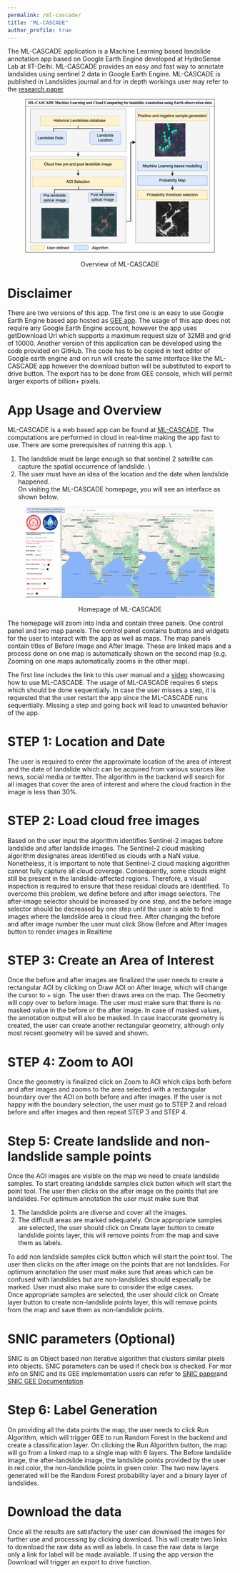 ```yaml
---
permalink: /ml-cascade/
title: "ML-CASCADE"
author_profile: true
---
```


The ML-CASCADE application is a Machine Learning based landslide annotation app based on Google Earth Engine developed at HydroSense Lab at IIT-Delhi. ML-CASCADE provides an easy and fast way to annotate landslides using sentinel 2 data in Google Earth Engine. 
ML-CASCADE is published in Landslides journal and for in depth workings user may refer to the [research paper](https://link.springer.com/journal/10346)

<div align="center">
  <figure>
    <img src="../images/Graphical Abstract.jpg" />
  </figure>
</div>
<p style="text-align: center;">Overview of ML-CASCADE</p>

Disclaimer 
======
There are two versions of this app. The first one is an easy to use Google Earth Engine based app hosted as [GEE app](https://hydrosense.users.earthengine.app/view/ml-cascade). The usage of this app does not require any Google Earth Engine account, however the app uses getDownload Url which supports a maximum request size of 32MB and grid of 10000. 
Another version of this application can be developed using the code provided on GitHub. The code has to be copied in text editor of Google earth engine and on run will create the same interface like the ML-CASCADE app however the download button will be substituted to export to drive button. The export has to be done from GEE console, which will permit larger exports of billion+ pixels.  


App Usage and Overview 
======
ML-CASCADE is a web based app can be found at [ML-CASCADE](https://hydrosense.users.earthengine.app/view/ml-cascade). The computations are performed in cloud in real-time making the app fast to use. 
There are some prerequisites of running this app. \
1)	The landslide must be large enough so that sentinel 2 satellite can capture the spatial occurrence of landslide. \
2)	The user must have an idea of the location and the date when landslide happened. \
On visiting the ML-CASCADE homepage, you will see an interface as shown below.
<div align="center">
  <figure>
    <img src="../images/Capture.PNG" />
  </figure>
</div>
<p style="text-align: center;">Homepage of ML-CASCADE</p>

The homepage will zoom into India and contain three panels. One control panel and two map panels. The control panel contains buttons and widgets for the user to interact with the app as well as maps. The map panels contain titles of Before Image and After Image. These are linked maps and a process done on one map is automatically shown on the second map (e.g. Zooming on one maps automatically zooms in the other map).    

The first line includes the link to this user manual and a [video](www.youtube.com) showcasing how to use ML-CASCADE. The usage of ML-CASCADE requires 6 steps which should be done sequentially. In case the user misses a step, it is requested that the user restart the app since the ML-CASCADE runs sequentially. Missing a step and going back will lead to unwanted behavior of the app.  



STEP 1: Location and Date  
======
The user is required to enter the approximate location of the area of interest and the date of landslide which can be acquired from various sources like news, social media or twitter.  The algorithm in the backend will search for all images that cover the area of interest and where the cloud fraction in the image is less than 30%. 

 
STEP 2: Load cloud free images  
======
Based on the user input the algorithm identifies Sentinel-2 images before landslide and after landslide images. The Sentinel-2 cloud masking algorithm designates areas identified as clouds with a NaN value. Nonetheless, it is important to note that Sentinel-2 cloud masking algorithm cannot fully capture all cloud coverage. Consequently, some clouds might still be present in the landslide-affected regions. Therefore, a visual inspection is required to ensure that these residual clouds are identified.
 To overcome this problem, we define before and after image selectors. The after-image selector should be increased by one step, and the before image selector should be decreased by one step until the user is able to find images where the landslide area is cloud free. After changing the before and after image number the user must click Show Before and After Images button to render images in Realtime 
  
STEP 3: Create an Area of Interest 
======
Once the before and after images are finalized the user needs to create a rectangular AOI by clicking on Draw AOI on After Image, which will change the cursor to + sign. The user then draws area on the map. The Geometry will copy over to before image. The user must make sure that there is no masked value in the before or the after image. In case of masked values, the annotation output will also be masked. In case inaccurate geometry is created, the user can create another rectangular geometry, although only most recent geometry will be saved and shown.
  
 
STEP 4: Zoom to AOI  
======
Once the geometry is finalized click on Zoom to AOI which clips both before and after images and zooms to the area selected with a rectangular boundary over the AOI on both before and after images. If the user is not happy with the boundary selection, the user must go to STEP 2 and reload before and after images and then repeat STEP 3 and STEP 4. 
  
Step 5: Create landslide and non-landslide sample points 
======
Once the AOI images are visible on the map we need to create landslide samples. To start creating landslide samples click 	   button which will start the point tool. The user then clicks on the after image on the points that are landslides. For optimum annotation the user must make sure that 
1) The landslide points are diverse and cover all the images. 
2) The difficult areas are marked adequately. 
Once appropriate samples are selected, the user should click on Create layer button to create landslide points layer, this will remove points from the map and save them as labels.
 
To add non landslide samples click     button which will start the point tool. The user then clicks on the after image on the points that are not landslides. For optimum annotation the user must make sure that areas which can be confused with landslides but are non-landslides should especially be marked. User must also make sure to consider the edge cases.  
Once appropriate samples are selected, the user should click on Create layer button to create non-landslide points layer, this will remove points from the map and save them as non-landslide points.
   
SNIC parameters (Optional) 
======
SNIC is an Object based non iterative algorithm that clusters similar pixels into objects. SNIC parameters can be used if check box is checked.  For mor info on SNIC  and its GEE implementation users can refer to [SNIC paper](https://openaccess.thecvf.com/content_cvpr_2017/papers/Achanta_Superpixels_and_Polygons_CVPR_2017_paper.pdf)and  [SNIC GEE Documentation](https://developers.google.com/earth-engine/apidocs/ee-algorithms-image-segmentation-snic)
  
Step 6: Label Generation  
======
On providing all the data points the map, the user needs to click Run Algorithm, which will trigger 
GEE to run Random Forest in the backend and create a classification layer. On clicking the Run Algorithm button, the map will go from a linked map to a single map with 6 layers. The Before landslide image, the after-landslide image, the landslide points provided by the user in red color, the non-landslide points in green color. The two new layers generated will be the Random Forest probability layer and a binary layer of landslides. 
  
Download the data 
======
Once all the results are satisfactory the user can download the images for further use and processing by clicking download. This will create two links to download the raw data as well as labels. In case the raw data is large only a link for label will be made available. If using the app version the Download will trigger an export to drive function. 
 
